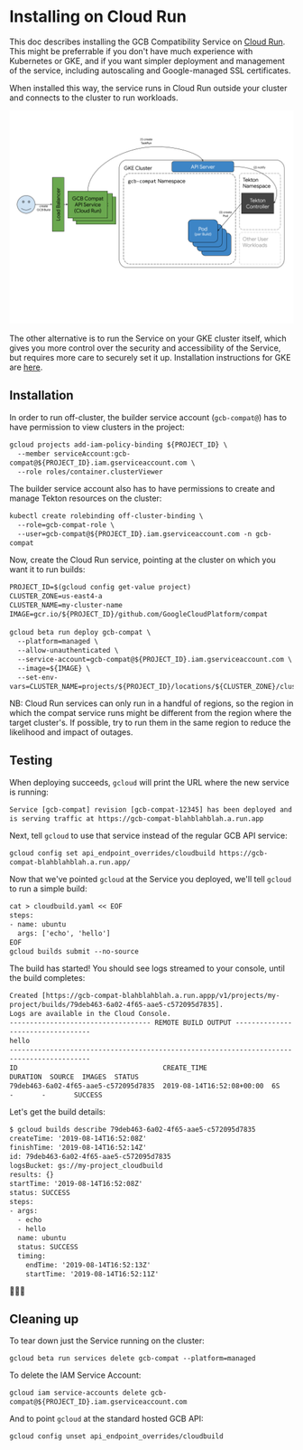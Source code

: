 # Installing on Cloud Run

This doc describes installing the GCB Compatibility Service on [Cloud
Run](https://cloud.google.com/run). This might be preferrable if you don't have
much experience with Kubernetes or GKE, and if you want simpler deployment and
management of the service, including autoscaling and Google-managed SSL
certificates.

When installed this way, the service runs in Cloud Run outside your cluster and
connects to the cluster to run workloads.

![Diagram of Cloud Run installation](./cloud_run.png)

The other alternative is to run the Service on your GKE cluster itself, which
gives you more control over the security and accessibility of the Service, but
requires more care to securely set it up. Installation instructions for GKE are
[here](install_cluster.md).

## Installation

In order to run off-cluster, the builder service account (`gcb-compat@`) has to
have permission to view clusters in the project:

```
gcloud projects add-iam-policy-binding ${PROJECT_ID} \
  --member serviceAccount:gcb-compat@${PROJECT_ID}.iam.gserviceaccount.com \
  --role roles/container.clusterViewer
```

The builder service account also has to have permissions to create and manage
Tekton resources on the cluster:

```
kubectl create rolebinding off-cluster-binding \
  --role=gcb-compat-role \
  --user=gcb-compat@${PROJECT_ID}.iam.gserviceaccount.com -n gcb-compat
```

Now, create the Cloud Run service, pointing at the cluster on which you want it
to run builds:

```
PROJECT_ID=$(gcloud config get-value project)
CLUSTER_ZONE=us-east4-a
CLUSTER_NAME=my-cluster-name
IMAGE=gcr.io/${PROJECT_ID}/github.com/GoogleCloudPlatform/compat

gcloud beta run deploy gcb-compat \
  --platform=managed \
  --allow-unauthenticated \
  --service-account=gcb-compat@${PROJECT_ID}.iam.gserviceaccount.com \
  --image=${IMAGE} \
  --set-env-vars=CLUSTER_NAME=projects/${PROJECT_ID}/locations/${CLUSTER_ZONE}/clusters/${CLUSTER_NAME}
```

NB: Cloud Run services can only run in a handful of regions, so the region in
which the compat service runs might be different from the region where the
target cluster's. If possible, try to run them in the same region to reduce the
likelihood and impact of outages.

## Testing

When deploying succeeds, `gcloud` will print the URL where the new service is
running:

```
Service [gcb-compat] revision [gcb-compat-12345] has been deployed and is serving traffic at https://gcb-compat-blahblahblah.a.run.app
```

Next, tell `gcloud` to use that service instead of the regular GCB API service:

```
gcloud config set api_endpoint_overrides/cloudbuild https://gcb-compat-blahblahblah.a.run.app/
```

Now that we've pointed `gcloud` at the Service you deployed, we'll tell
`gcloud` to run a simple build:

```
cat > cloudbuild.yaml << EOF
steps:
- name: ubuntu
  args: ['echo', 'hello']
EOF
gcloud builds submit --no-source
```

The build has started! You should see logs streamed to your console, until the
build completes:

```
Created [https://gcb-compat-blahblahblah.a.run.appp/v1/projects/my-project/builds/79deb463-6a02-4f65-aae5-c572095d7835].
Logs are available in the Cloud Console.
----------------------------------- REMOTE BUILD OUTPUT ----------------------------------
hello
------------------------------------------------------------------------------------------
ID                                    CREATE_TIME                DURATION  SOURCE  IMAGES  STATUS
79deb463-6a02-4f65-aae5-c572095d7835  2019-08-14T16:52:08+00:00  6S        -       -       SUCCESS
```

Let's get the build details:

```
$ gcloud builds describe 79deb463-6a02-4f65-aae5-c572095d7835
createTime: '2019-08-14T16:52:08Z'
finishTime: '2019-08-14T16:52:14Z'
id: 79deb463-6a02-4f65-aae5-c572095d7835
logsBucket: gs://my-project_cloudbuild
results: {}
startTime: '2019-08-14T16:52:08Z'
status: SUCCESS
steps:
- args:
  - echo
  - hello
  name: ubuntu
  status: SUCCESS
  timing:
    endTime: '2019-08-14T16:52:13Z'
    startTime: '2019-08-14T16:52:11Z'
```

🎉🎉🎉

## Cleaning up

To tear down just the Service running on the cluster:

```
gcloud beta run services delete gcb-compat --platform=managed
```

To delete the IAM Service Account:

```
gcloud iam service-accounts delete gcb-compat@${PROJECT_ID}.iam.gserviceaccount.com
```

And to point `gcloud` at the standard hosted GCB API:

```
gcloud config unset api_endpoint_overrides/cloudbuild
```
